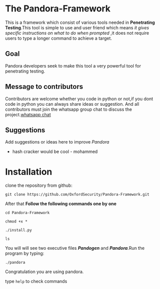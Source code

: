 # The Pandora-Framework

This is a framework which consist of various tools needed in **Penetrating Testing**.This tool is simple to use and user friend which means *it gives specific instructions on what to do when prompted* ,it does not require users to type a longer command to achieve a target.
## Goal
Pandora developers seek to make this tool a very powerful tool for penetrating testing.

## Message to contributors
Contributors are welcome whether you code in python or not,if you dont code in python you can always share ideas or suggestion.
 And all contributors must join the whatsapp group chat to discuss the project.[whatsapp chat](https://chat.whatsapp.com/HseBYZRyFKR4or9cAg2zC8)

## Suggestions
Add suggestions or ideas here to improve *Pandora*


- hash  cracker would be cool    -    mohammed

# Installation

clone the repository from github:

```
git clone https://github.com/OxfordSecurity/Pandora-Framework.git
```

After that **Follow the following commands one by one**
```
cd Pandora-Framework

chmod +x *

./install.py

ls
```
You will will see two executive files **_Pandogen_** and **_Pandora_**.Run the program by typing:
```
./pandora

```
Congratulation you are using pandora.

type `help` to check commands
